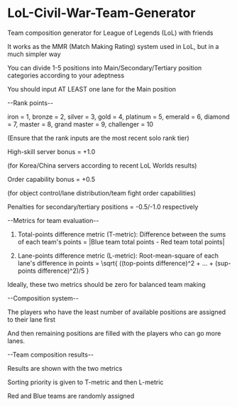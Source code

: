 # LoL-Civil-War-Team-Generator
Team composition generator for League of Legends (LoL) with friends

It works as the MMR (Match Making Rating) system used in LoL, but in a much simpler way

You can divide 1-5 positions into Main/Secondary/Tertiary position categories according to your adeptness

You should input AT LEAST one lane for the Main position



--Rank points--

iron = 1,
bronze = 2,
silver = 3,
gold = 4,
platinum = 5,
emerald = 6,
diamond = 7,
master = 8,
grand master = 9,
challenger = 10

(Ensure that the rank inputs are the most recent solo rank tier)

High-skill server bonus = +1.0

(for Korea/China servers according to recent LoL Worlds results)

Order capability bonus = +0.5

(for object control/lane distribution/team fight order capabilities)

Penalties for secondary/tertiary positions = -0.5/-1.0 respectively



--Metrics for team evaluation--

1. Total-points difference metric (T-metric):
Difference between the sums of each team's points = |Blue team total points - Red team total points|

2. Lane-points difference metric (L-metric):
Root-mean-square of each lane's difference in points = \sqrt{ ((top-points difference)^2 + ... + (sup-points difference)^2)/5 }

Ideally, these two metrics should be zero for balanced team making



--Composition system--

The players who have the least number of available positions are assigned to their lane first

And then remaining positions are filled with the players who can go more lanes.



--Team composition results--

Results are shown with the two metrics

Sorting priority is given to T-metric and then L-metric

Red and Blue teams are randomly assigned
